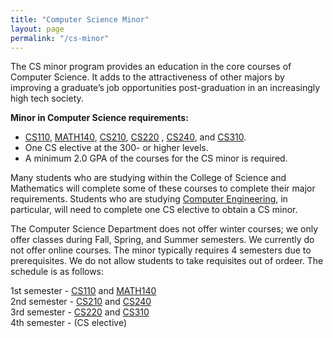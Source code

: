 ```yaml
---
title: "Computer Science Minor"
layout: page
permalink: "/cs-minor"
---
```


The CS minor program provides an education in the core courses of Computer Science. It adds to the attractiveness of other majors by improving a graduate’s job opportunities post-graduation in an increasingly high tech society.

**Minor in Computer Science requirements:**

- [CS110]({{site.baseurl}}/academics/courses/CS110), [MATH140](https://www.umb.edu/course_catalog/course_info/ugrd_MATH_all_140), [CS210]({{site.baseurl}}/academics/courses/CS210), [CS220]({{site.baseurl}}/academics/courses/CS220) , [CS240]({{site.baseurl}}/academics/courses/CS240), and [CS310]({{site.baseurl}}/academics/courses/CS310).
- One CS elective at the 300- or higher levels.
- A minimum 2.0 GPA of the courses for the CS minor is required.

Many students who are studying within the College of Science and Mathematics will complete some of these courses to complete their major requirements. Students who are studying [Computer Engineering](https://www.umb.edu/academics/program-finder/computer-engineering-bs/), in particular, will need to complete one CS elective to obtain a CS minor.

The Computer Science Department does not offer winter courses; we only offer classes during Fall, Spring, and Summer semesters. We currently do not offer online courses. The minor typically requires 4 semesters due to prerequisites. We do not allow students to take requisites out of ordeer. The schedule is as follows:

1st semester - [CS110]({{site.baseurl}}/academics/courses/CS110) and [MATH140](https://www.umb.edu/course_catalog/course_info/ugrd_MATH_all_140) \
2nd semester - [CS210]({{site.baseurl}}/academics/courses/CS210) and [CS240]({{site.baseurl}}/academics/courses/CS240) \
3rd semester - [CS220]({{site.baseurl}}/academics/courses/CS220) and [CS310]({{site.baseurl}}/academics/courses/CS310) \
4th semester - (CS elective)
